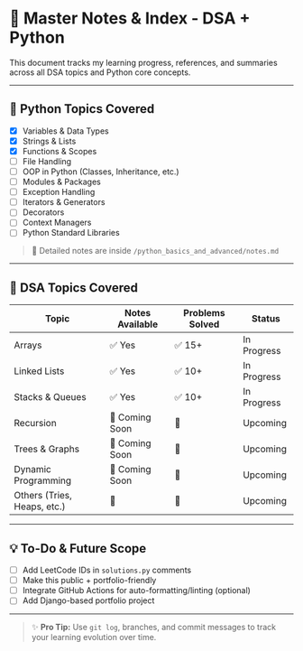 # 🧠 Master Notes & Index - DSA + Python

This document tracks my learning progress, references, and summaries across all DSA topics and Python core concepts.

---

## 📘 Python Topics Covered

- [x] Variables & Data Types
- [x] Strings & Lists
- [x] Functions & Scopes
- [ ] File Handling
- [ ] OOP in Python (Classes, Inheritance, etc.)
- [ ] Modules & Packages
- [ ] Exception Handling
- [ ] Iterators & Generators
- [ ] Decorators
- [ ] Context Managers
- [ ] Python Standard Libraries

> 📍 Detailed notes are inside `/python_basics_and_advanced/notes.md`

---

## 🧠 DSA Topics Covered

| Topic              | Notes Available | Problems Solved | Status   |
|-------------------|------------------|------------------|----------|
| Arrays            | ✅ Yes            | ✅ 15+            | In Progress |
| Linked Lists      | ✅ Yes            | ✅ 10+            | In Progress |
| Stacks & Queues   | ✅ Yes            | ✅ 10+            | In Progress |
| Recursion         | 🚧 Coming Soon    | 🚧                | Upcoming |
| Trees & Graphs    | 🚧 Coming Soon    | 🚧                | Upcoming |
| Dynamic Programming| 🚧 Coming Soon    | 🚧                | Upcoming |
| Others (Tries, Heaps, etc.) | 🚧    | 🚧                | Upcoming |

---

## 💡 To-Do & Future Scope

- [ ] Add LeetCode IDs in `solutions.py` comments
- [ ] Make this public + portfolio-friendly
- [ ] Integrate GitHub Actions for auto-formatting/linting (optional)
- [ ] Add Django-based portfolio project

---

> ✨ **Pro Tip:** Use `git log`, branches, and commit messages to track your learning evolution over time.
